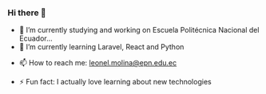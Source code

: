 ### Hi there 👋
<!--
**phob0z/phob0z** is a ✨ _special_ ✨ repository because its `README.md` (this file) appears on your GitHub profile.
-->

- 🔭 I’m currently studying and working on Escuela Politécnica Nacional del Ecuador...
- 🌱 I’m currently learning Laravel, React and Python
<!-- - 👯 I’m looking to collaborate on  -->
<!-- - 🤔 I’m looking for help with ... -->
<!-- - 💬 Ask me about ... -->
- 📫 How to reach me: leonel.molina@epn.edu.ec
<!-- - 😄 Pronouns: ... -->
 - ⚡ Fun fact: I actually love learning about new technologies
